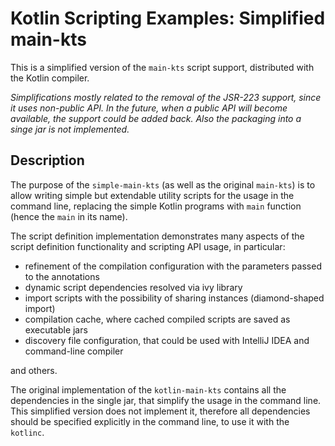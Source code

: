 
# Kotlin Scripting Examples: Simplified main-kts

This is a simplified version of the `main-kts` script support, distributed with the Kotlin compiler.

*Simplifications mostly related to the removal of the JSR-223 support, since it uses non-public API. In the future, 
when a public API will become available, the support could be added back. Also the packaging into a singe jar is not
implemented.*

## Description

The purpose of the `simple-main-kts` (as well as the original `main-kts`) is to allow writing simple but extendable 
utility scripts for the usage in the command line, replacing the simple Kotlin programs with `main` function (hence
the `main` in its name).

The script definition implementation demonstrates many aspects of the script definition functionality and 
scripting API usage, in particular:
- refinement of the compilation configuration with the parameters passed to the annotations
- dynamic script dependencies resolved via ivy library
- import scripts with the possibility of sharing instances (diamond-shaped import)
- compilation cache, where cached compiled scripts are saved as executable jars
- discovery file configuration, that could be used with IntelliJ IDEA and command-line compiler

and others.

The original implementation of the `kotlin-main-kts` contains all the dependencies in the single jar, that simplify 
the usage in the command line. This simplified version does not implement it, therefore all dependencies should be 
specified explicitly in the command line, to use it with the `kotlinc`.  

